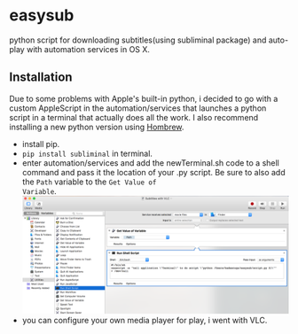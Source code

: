 # easysub
python script for downloading subtitles(using subliminal package) and auto-play with automation services in OS X.

Installation
----------

Due to some problems with Apple's built-in python, i decided to go with a custom AppleScript in the automation/services that launches a python script in a terminal that actually does all the work. I also recommend installing a new python version using [Hombrew](http://brew.sh/).

- install pip.
- <code>pip install subliminal</code> in terminal.
- enter automation/services and add the newTerminal.sh code to a shell command and pass it the location of your .py script. Be sure to also add the <code>Path</code> variable to the <code>Get Value of Variable</code>.
![automator > service](ps_automator.png)
- you can configure your own media player for play, i went with VLC.

